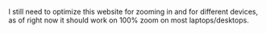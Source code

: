 I still need to optimize this website for zooming in and for different devices, as of right now it should work on 100% zoom on most laptops/desktops.
